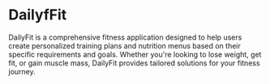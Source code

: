 # DailyfFit
DailyFit is a comprehensive fitness application designed to help users create personalized training plans and nutrition menus based on their specific requirements and goals. Whether you're looking to lose weight, get fit, or gain muscle mass, DailyFit provides tailored solutions for your fitness journey.
